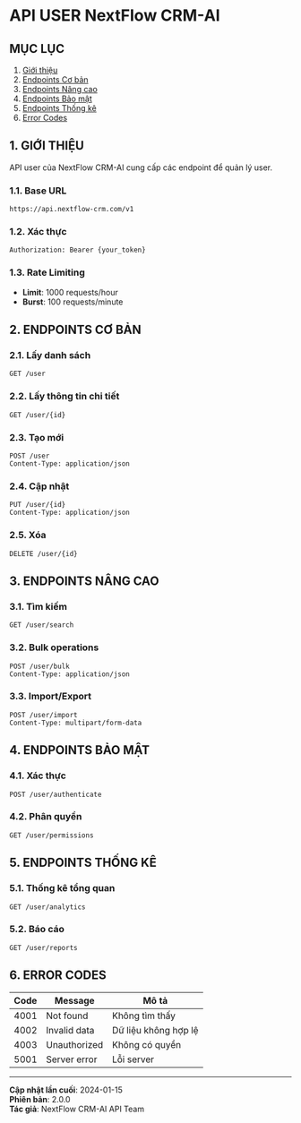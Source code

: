 # API USER NextFlow CRM-AI

## MỤC LỤC

1. [Giới thiệu](#1-giới-thiệu)
2. [Endpoints Cơ bản](#2-endpoints-cơ-bản)
3. [Endpoints Nâng cao](#3-endpoints-nâng-cao)
4. [Endpoints Bảo mật](#4-endpoints-bảo-mật)
5. [Endpoints Thống kê](#5-endpoints-thống-kê)
6. [Error Codes](#6-error-codes)

## 1. GIỚI THIỆU

API user của NextFlow CRM-AI cung cấp các endpoint để quản lý user.

### 1.1. Base URL

```
https://api.nextflow-crm.com/v1
```

### 1.2. Xác thực

```http
Authorization: Bearer {your_token}
```

### 1.3. Rate Limiting

- **Limit**: 1000 requests/hour
- **Burst**: 100 requests/minute

## 2. ENDPOINTS CƠ BẢN

### 2.1. Lấy danh sách

```http
GET /user
```

### 2.2. Lấy thông tin chi tiết

```http
GET /user/{id}
```

### 2.3. Tạo mới

```http
POST /user
Content-Type: application/json
```

### 2.4. Cập nhật

```http
PUT /user/{id}
Content-Type: application/json
```

### 2.5. Xóa

```http
DELETE /user/{id}
```

## 3. ENDPOINTS NÂNG CAO

### 3.1. Tìm kiếm

```http
GET /user/search
```

### 3.2. Bulk operations

```http
POST /user/bulk
Content-Type: application/json
```

### 3.3. Import/Export

```http
POST /user/import
Content-Type: multipart/form-data
```

## 4. ENDPOINTS BẢO MẬT

### 4.1. Xác thực

```http
POST /user/authenticate
```

### 4.2. Phân quyền

```http
GET /user/permissions
```

## 5. ENDPOINTS THỐNG KÊ

### 5.1. Thống kê tổng quan

```http
GET /user/analytics
```

### 5.2. Báo cáo

```http
GET /user/reports
```

## 6. ERROR CODES

| Code | Message | Mô tả |
|------|---------|-------|
| 4001 | Not found | Không tìm thấy |
| 4002 | Invalid data | Dữ liệu không hợp lệ |
| 4003 | Unauthorized | Không có quyền |
| 5001 | Server error | Lỗi server |

---

**Cập nhật lần cuối**: 2024-01-15  
**Phiên bản**: 2.0.0  
**Tác giả**: NextFlow CRM-AI API Team